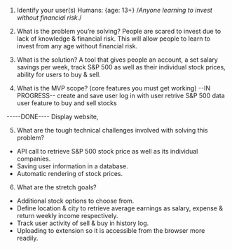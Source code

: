 1. Identify your user(s)
Humans: {age: 13+} /*Anyone learning to invest without financial risk.*/


2. What is the problem you’re solving?
People are scared to invest due to lack of knowledge & financial risk. This will allow people to learn to invest from any age without financial risk. 


3. What is the solution?
A tool that gives people an account, a set salary savings per week, track S&P 500 as well as their individual stock prices, ability for users to buy & sell.









4. What is the MVP scope? (core features you must get working)
--IN PROGRESS-- 
create and save user
log in with user
retrive S&P 500 data
user feature to buy and sell stocks

-----DONE----
Display website,










5. What are the tough technical challenges involved with solving this problem?
* API call to retrieve S&P 500 stock price as well as its individual companies.
* Saving user information in a database.
* Automatic rendering of stock prices.


6. What are the stretch goals?
* Additional stock options to choose from.
* Define location & city to retrieve average earnings as salary, expense & return weekly income respectively.
* Track user activity of sell & buy in history log.
* Uploading to extension so it is accessible from the browser more readily.



